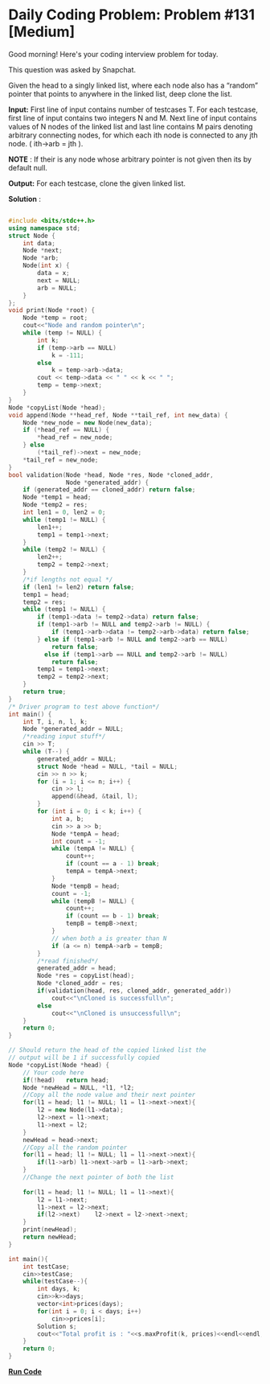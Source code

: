 
# Daily Coding Problem: Problem #131 [Medium]

Good morning! Here's your coding interview problem for today.

This question was asked by Snapchat.

Given the head to a singly linked list, where each node also has a “random” pointer that points to anywhere in the linked list, deep clone the list.

**Input:**
First line of input contains number of testcases T. For each testcase, first line of input contains two integers N and M. Next line of input contains values of N nodes of the linked list and last line contains M pairs denoting arbitrary connecting  nodes, for which each ith node is connected to any jth node. ( ith->arb = jth ).

**NOTE** : If their is any node whose arbitrary pointer is not given then its by default null.

**Output:**
For each testcase, clone the given linked list.

**Solution** :

```cpp

#include <bits/stdc++.h>
using namespace std;
struct Node {
    int data;
    Node *next;
    Node *arb;
    Node(int x) {
        data = x;
        next = NULL;
        arb = NULL;
    }
};
void print(Node *root) {
    Node *temp = root;
    cout<<"Node and random pointer\n";
    while (temp != NULL) {
        int k;
        if (temp->arb == NULL)
            k = -111;
        else
            k = temp->arb->data;
        cout << temp->data << " " << k << " ";
        temp = temp->next;
    }
}
Node *copyList(Node *head);
void append(Node **head_ref, Node **tail_ref, int new_data) {
    Node *new_node = new Node(new_data);
    if (*head_ref == NULL) {
        *head_ref = new_node;
    } else
        (*tail_ref)->next = new_node;
    *tail_ref = new_node;
}
bool validation(Node *head, Node *res, Node *cloned_addr,
                Node *generated_addr) {
    if (generated_addr == cloned_addr) return false;
    Node *temp1 = head;
    Node *temp2 = res;
    int len1 = 0, len2 = 0;
    while (temp1 != NULL) {
        len1++;
        temp1 = temp1->next;
    }
    while (temp2 != NULL) {
        len2++;
        temp2 = temp2->next;
    }
    /*if lengths not equal */
    if (len1 != len2) return false;
    temp1 = head;
    temp2 = res;
    while (temp1 != NULL) {
        if (temp1->data != temp2->data) return false;
        if (temp1->arb != NULL and temp2->arb != NULL) {
            if (temp1->arb->data != temp2->arb->data) return false;
        } else if (temp1->arb != NULL and temp2->arb == NULL)
            return false;
          else if (temp1->arb == NULL and temp2->arb != NULL)
            return false;
        temp1 = temp1->next;
        temp2 = temp2->next;
    }
    return true;
}
/* Driver program to test above function*/
int main() {
    int T, i, n, l, k;
    Node *generated_addr = NULL;
    /*reading input stuff*/
    cin >> T;
    while (T--) {
        generated_addr = NULL;
        struct Node *head = NULL, *tail = NULL;
        cin >> n >> k;
        for (i = 1; i <= n; i++) {
            cin >> l;
            append(&head, &tail, l);
        }
        for (int i = 0; i < k; i++) {
            int a, b;
            cin >> a >> b;
            Node *tempA = head;
            int count = -1;
            while (tempA != NULL) {
                count++;
                if (count == a - 1) break;
                tempA = tempA->next;
            }
            Node *tempB = head;
            count = -1;
            while (tempB != NULL) {
                count++;
                if (count == b - 1) break;
                tempB = tempB->next;
            }
            // when both a is greater than N
            if (a <= n) tempA->arb = tempB;
        }
        /*read finished*/
        generated_addr = head;
        Node *res = copyList(head);
        Node *cloned_addr = res;
        if(validation(head, res, cloned_addr, generated_addr))
            cout<<"\nCloned is successfull\n";
        else
            cout<<"\nCloned is unsuccessfull\n";
    }
    return 0;
}

// Should return the head of the copied linked list the
// output will be 1 if successfully copied
Node *copyList(Node *head) {
    // Your code here
    if(!head)   return head;
    Node *newHead = NULL, *l1, *l2;
    //Copy all the node value and their next pointer
    for(l1 = head; l1 != NULL; l1 = l1->next->next){
        l2 = new Node(l1->data);
        l2->next = l1->next;
        l1->next = l2;
    }
    newHead = head->next;
    //Copy all the random pointer
    for(l1 = head; l1 != NULL; l1 = l1->next->next){
        if(l1->arb) l1->next->arb = l1->arb->next;
    }
    //Change the next pointer of both the list
    
    for(l1 = head; l1 != NULL; l1 = l1->next){
        l2 = l1->next;
        l1->next = l2->next;
        if(l2->next)    l2->next = l2->next->next;
    }
    print(newHead);
    return newHead;
}

int main(){
    int testCase;
    cin>>testCase;
    while(testCase--){
        int days, k;
        cin>>k>>days;
        vector<int>prices(days);
        for(int i = 0; i < days; i++)
            cin>>prices[i];
        Solution s;
        cout<<"Total profit is : "<<s.maxProfit(k, prices)<<endl<<endl;
    }
    return 0;
}

```

**[Run Code](https://ide.geeksforgeeks.org/Vmd8SMFaBm)**